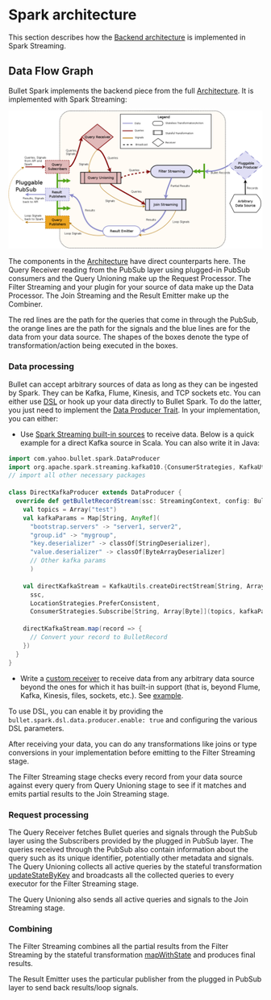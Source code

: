 # Spark architecture

This section describes how the [Backend architecture](../index.md#backend) is implemented in Spark Streaming.

## Data Flow Graph

Bullet Spark implements the backend piece from the full [Architecture](../index.md#architecture). It is implemented with Spark Streaming:

![Bullet Spark DAG](../img/spark-dag.png)

The components in the [Architecture](../index.md#architecture) have direct counterparts here. The Query Receiver reading from the PubSub layer using plugged-in PubSub consumers and the Query Unioning make up the Request Processor. The Filter Streaming and your plugin for your source of data make up the Data Processor. The Join Streaming and the Result Emitter make up the Combiner.

The red lines are the path for the queries that come in through the PubSub, the orange lines are the path for the signals and the blue lines are for the data from your data source. The shapes of the boxes denote the type of transformation/action being executed in the boxes.

### Data processing

Bullet can accept arbitrary sources of data as long as they can be ingested by Spark. They can be Kafka, Flume, Kinesis, and TCP sockets etc. You can either use [DSL](dsl.md) or hook up your data directly to Bullet Spark. To do the latter, you just need to implement the [Data Producer Trait](https://github.com/bullet-db/bullet-spark/blob/master/src/main/scala/com/yahoo/bullet/spark/DataProducer.scala). In your implementation, you can either:

* Use [Spark Streaming built-in sources](https://spark.apache.org/docs/latest/streaming-programming-guide.html#input-dstreams-and-receivers) to receive data. Below is a quick example for a direct Kafka source in Scala. You can also write it in Java:

```scala
import com.yahoo.bullet.spark.DataProducer
import org.apache.spark.streaming.kafka010.{ConsumerStrategies, KafkaUtils, LocationStrategies}
// import all other necessary packages

class DirectKafkaProducer extends DataProducer {
  override def getBulletRecordStream(ssc: StreamingContext, config: BulletSparkConfig): DStream[BulletRecord] = {
    val topics = Array("test")
    val kafkaParams = Map[String, AnyRef](
      "bootstrap.servers" -> "server1, server2",
      "group.id" -> "mygroup",
      "key.deserializer" -> classOf[StringDeserializer],
      "value.deserializer" -> classOf[ByteArrayDeserializer]
      // Other kafka params
      )

    val directKafkaStream = KafkaUtils.createDirectStream[String, Array[Byte]](
      ssc,
      LocationStrategies.PreferConsistent,
      ConsumerStrategies.Subscribe[String, Array[Byte]](topics, kafkaParams))

    directKafkaStream.map(record => {
      // Convert your record to BulletRecord
    })
  }
}
```

* Write a [custom receiver](https://spark.apache.org/docs/latest/streaming-custom-receivers.html) to receive data from any arbitrary data source beyond the ones for which it has built-in support (that is, beyond Flume, Kafka, Kinesis, files, sockets, etc.). See [example](https://github.com/bullet-db/bullet-db.github.io/tree/src/examples/spark/src/main/scala/com/yahoo/bullet/spark/examples).

To use DSL, you can enable it by providing the `bullet.spark.dsl.data.producer.enable: true` and configuring the various DSL parameters. 

After receiving your data, you can do any transformations like joins or type conversions in your implementation before emitting to the Filter Streaming stage.

The Filter Streaming stage checks every record from your data source against every query from Query Unioning stage to see if it matches and emits partial results to the Join Streaming stage.

### Request processing

The Query Receiver fetches Bullet queries and signals through the PubSub layer using the Subscribers provided by the plugged in PubSub layer. The queries received through the PubSub also contain information about the query such as its unique identifier, potentially other metadata and signals. The Query Unioning collects all active queries by the stateful transformation [updateStateByKey](https://spark.apache.org/docs/latest/streaming-programming-guide.html#updatestatebykey-operation) and broadcasts all the collected queries to every executor for the Filter Streaming stage.

The Query Unioning also sends all active queries and signals to the Join Streaming stage.

### Combining

The Filter Streaming combines all the partial results from the Filter Streaming by the stateful transformation [mapWithState](https://spark.apache.org/docs/2.3.0/api/scala/index.html#org.apache.spark.streaming.dstream.PairDStreamFunctions@mapWithState[StateType,MappedType](spec:org.apache.spark.streaming.StateSpec[K,V,StateType,MappedType])(implicitevidence$2:scala.reflect.ClassTag[StateType],implicitevidence$3:scala.reflect.ClassTag[MappedType]):org.apache.spark.streaming.dstream.MapWithStateDStream[K,V,StateType,MappedType]) and produces final results.

The Result Emitter uses the particular publisher from the plugged in PubSub layer to send back results/loop signals.

